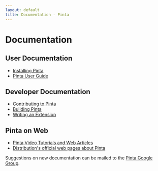 ```yaml
---
layout: default
title: Documentation - Pinta
---
```

# Documentation

## User Documentation

- [Installing Pinta][1]
- [Pinta User Guide][8]

## Developer Documentation

- [Contributing to Pinta][7]
- [Building Pinta][2]
- [Writing an Extension][3]

## Pinta on Web
- [Pinta Video Tutorials and Web Articles][5]
- [Distribution's official web pages about Pinta][6]

Suggestions on new documentation can be mailed to the [Pinta Google Group][4].

[1]: installing-pinta
[3]: https://github.com/PintaProject/Pinta/wiki
[2]: building-pinta
[4]: mailto:pinta@googlegroups.com
[5]: pinta-on-web
[6]: distributions-web
[7]: contribute
[8]: https://pintaproject.github.io/user-guide/ 
